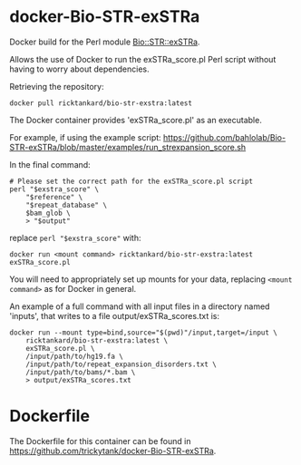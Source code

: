 # docker-Bio-STR-exSTRa
Docker build for the Perl module [Bio::STR::exSTRa](https://github.com/bahlolab/Bio-STR-exSTRa).

Allows the use of Docker to run the exSTRa_score.pl Perl script without having to worry about dependencies.

Retrieving the repository:
```
docker pull ricktankard/bio-str-exstra:latest
```

The Docker container provides 'exSTRa_score.pl' as an executable.

For example, if using the example script:
https://github.com/bahlolab/Bio-STR-exSTRa/blob/master/examples/run_strexpansion_score.sh

In the final command:
```
# Please set the correct path for the exSTRa_score.pl script
perl "$exstra_score" \
    "$reference" \
    "$repeat_database" \
    $bam_glob \
    > "$output"
```

replace `perl "$exstra_score"` with:
```
docker run <mount command> ricktankard/bio-str-exstra:latest exSTRa_score.pl
```

You will need to appropriately set up mounts for your data, replacing `<mount command>` as for Docker in general. 

An example of a full command with all input files in a directory named 'inputs', that writes to a file output/exSTRa_scores.txt is:

```
docker run --mount type=bind,source="$(pwd)"/input,target=/input \
    ricktankard/bio-str-exstra:latest \
    exSTRa_score.pl \
    /input/path/to/hg19.fa \
    /input/path/to/repeat_expansion_disorders.txt \
    /input/path/to/bams/*.bam \
    > output/exSTRa_scores.txt
```

# Dockerfile

The Dockerfile for this container can be found in https://github.com/trickytank/docker-Bio-STR-exSTRa.
